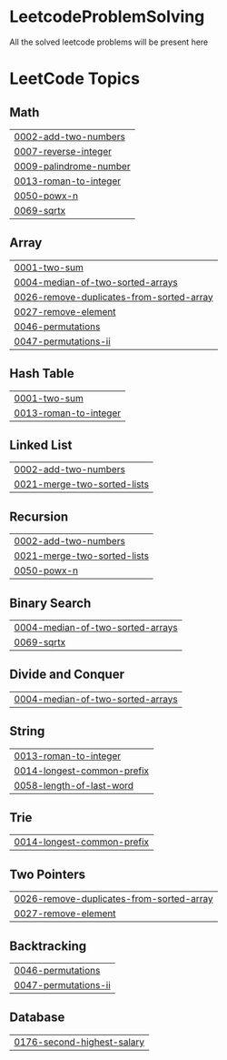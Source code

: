 # LeetcodeProblemSolving
All the solved leetcode problems will be present here

<!---LeetCode Topics Start-->
# LeetCode Topics
## Math
|  |
| ------- |
| [0002-add-two-numbers](https://github.com/JayaLakshmiPilla/LeetcodeProblemSolving/tree/master/0002-add-two-numbers) |
| [0007-reverse-integer](https://github.com/JayaLakshmiPilla/LeetcodeProblemSolving/tree/master/0007-reverse-integer) |
| [0009-palindrome-number](https://github.com/JayaLakshmiPilla/LeetcodeProblemSolving/tree/master/0009-palindrome-number) |
| [0013-roman-to-integer](https://github.com/JayaLakshmiPilla/LeetcodeProblemSolving/tree/master/0013-roman-to-integer) |
| [0050-powx-n](https://github.com/JayaLakshmiPilla/LeetcodeProblemSolving/tree/master/0050-powx-n) |
| [0069-sqrtx](https://github.com/JayaLakshmiPilla/LeetcodeProblemSolving/tree/master/0069-sqrtx) |
## Array
|  |
| ------- |
| [0001-two-sum](https://github.com/JayaLakshmiPilla/LeetcodeProblemSolving/tree/master/0001-two-sum) |
| [0004-median-of-two-sorted-arrays](https://github.com/JayaLakshmiPilla/LeetcodeProblemSolving/tree/master/0004-median-of-two-sorted-arrays) |
| [0026-remove-duplicates-from-sorted-array](https://github.com/JayaLakshmiPilla/LeetcodeProblemSolving/tree/master/0026-remove-duplicates-from-sorted-array) |
| [0027-remove-element](https://github.com/JayaLakshmiPilla/LeetcodeProblemSolving/tree/master/0027-remove-element) |
| [0046-permutations](https://github.com/JayaLakshmiPilla/LeetcodeProblemSolving/tree/master/0046-permutations) |
| [0047-permutations-ii](https://github.com/JayaLakshmiPilla/LeetcodeProblemSolving/tree/master/0047-permutations-ii) |
## Hash Table
|  |
| ------- |
| [0001-two-sum](https://github.com/JayaLakshmiPilla/LeetcodeProblemSolving/tree/master/0001-two-sum) |
| [0013-roman-to-integer](https://github.com/JayaLakshmiPilla/LeetcodeProblemSolving/tree/master/0013-roman-to-integer) |
## Linked List
|  |
| ------- |
| [0002-add-two-numbers](https://github.com/JayaLakshmiPilla/LeetcodeProblemSolving/tree/master/0002-add-two-numbers) |
| [0021-merge-two-sorted-lists](https://github.com/JayaLakshmiPilla/LeetcodeProblemSolving/tree/master/0021-merge-two-sorted-lists) |
## Recursion
|  |
| ------- |
| [0002-add-two-numbers](https://github.com/JayaLakshmiPilla/LeetcodeProblemSolving/tree/master/0002-add-two-numbers) |
| [0021-merge-two-sorted-lists](https://github.com/JayaLakshmiPilla/LeetcodeProblemSolving/tree/master/0021-merge-two-sorted-lists) |
| [0050-powx-n](https://github.com/JayaLakshmiPilla/LeetcodeProblemSolving/tree/master/0050-powx-n) |
## Binary Search
|  |
| ------- |
| [0004-median-of-two-sorted-arrays](https://github.com/JayaLakshmiPilla/LeetcodeProblemSolving/tree/master/0004-median-of-two-sorted-arrays) |
| [0069-sqrtx](https://github.com/JayaLakshmiPilla/LeetcodeProblemSolving/tree/master/0069-sqrtx) |
## Divide and Conquer
|  |
| ------- |
| [0004-median-of-two-sorted-arrays](https://github.com/JayaLakshmiPilla/LeetcodeProblemSolving/tree/master/0004-median-of-two-sorted-arrays) |
## String
|  |
| ------- |
| [0013-roman-to-integer](https://github.com/JayaLakshmiPilla/LeetcodeProblemSolving/tree/master/0013-roman-to-integer) |
| [0014-longest-common-prefix](https://github.com/JayaLakshmiPilla/LeetcodeProblemSolving/tree/master/0014-longest-common-prefix) |
| [0058-length-of-last-word](https://github.com/JayaLakshmiPilla/LeetcodeProblemSolving/tree/master/0058-length-of-last-word) |
## Trie
|  |
| ------- |
| [0014-longest-common-prefix](https://github.com/JayaLakshmiPilla/LeetcodeProblemSolving/tree/master/0014-longest-common-prefix) |
## Two Pointers
|  |
| ------- |
| [0026-remove-duplicates-from-sorted-array](https://github.com/JayaLakshmiPilla/LeetcodeProblemSolving/tree/master/0026-remove-duplicates-from-sorted-array) |
| [0027-remove-element](https://github.com/JayaLakshmiPilla/LeetcodeProblemSolving/tree/master/0027-remove-element) |
## Backtracking
|  |
| ------- |
| [0046-permutations](https://github.com/JayaLakshmiPilla/LeetcodeProblemSolving/tree/master/0046-permutations) |
| [0047-permutations-ii](https://github.com/JayaLakshmiPilla/LeetcodeProblemSolving/tree/master/0047-permutations-ii) |
## Database
|  |
| ------- |
| [0176-second-highest-salary](https://github.com/JayaLakshmiPilla/LeetcodeProblemSolving/tree/master/0176-second-highest-salary) |
<!---LeetCode Topics End-->